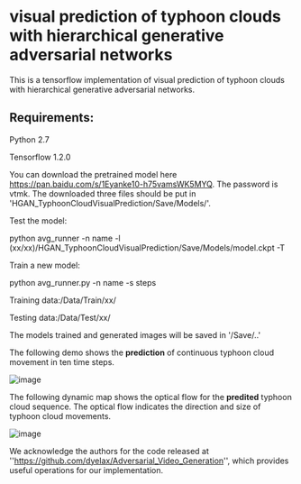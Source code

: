 visual prediction of typhoon clouds with hierarchical generative adversarial networks
=======================================================================================
This is a tensorflow implementation of visual prediction of typhoon clouds with hierarchical generative adversarial networks.


Requirements:
-------------

Python 2.7

Tensorflow 1.2.0


You can download the pretrained model here https://pan.baidu.com/s/1Eyanke10-h75vamsWK5MYQ. The password is vtmk.
The downloaded three files should be put in 'HGAN_TyphoonCloudVisualPrediction/Save/Models/'.

Test the model:

python avg_runner -n name -l (xx/xx)/HGAN_TyphoonCloudVisualPrediction/Save/Models/model.ckpt -T


Train a new model:

python avg_runner.py -n name -s steps


Training data:/Data/Train/xx/

Testing data:/Data/Test/xx/

The models trained and generated images will be saved in '/Save/..'


The following demo shows the **prediction** of continuous typhoon cloud movement in ten time steps.

![image]( https://github.com/lihuiupc/HGAN_TyphoonCloudVisualPrediction/blob/master/generated_1second.gif)

The following dynamic map shows the optical flow for the **predited** typhoon cloud sequence. The optical flow indicates the direction and size of typhoon cloud movements.

![image]( https://github.com/lihuiupc/HGAN_TyphoonCloudVisualPrediction/blob/master/flow_1s.gif)

We acknowledge the authors for the code released at ''https://github.com/dyelax/Adversarial_Video_Generation'', which provides useful operations for our implementation.
